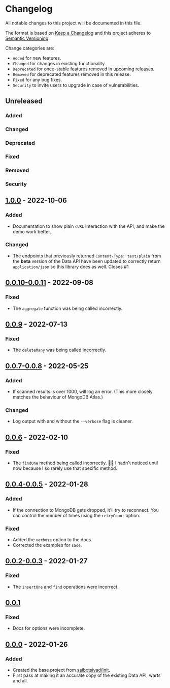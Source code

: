 # Changelog

All notable changes to this project will be documented in this file.

The format is based on [Keep a Changelog](http://keepachangelog.com/en/1.0.0/)
and this project adheres to [Semantic Versioning](http://semver.org/spec/v2.0.0.html).

Change categories are:

* `Added` for new features.
* `Changed` for changes in existing functionality.
* `Deprecated` for once-stable features removed in upcoming releases.
* `Removed` for deprecated features removed in this release.
* `Fixed` for any bug fixes.
* `Security` to invite users to upgrade in case of vulnerabilities.

## Unreleased
### Added
### Changed
### Deprecated
### Fixed
### Removed
### Security

## [1.0.0](https://github.com/saibotsivad/mongodb-local-data-api/compare/v0.0.11...v1.0.0) - 2022-10-06
### Added
- Documentation to show plain `cURL` interaction with the API, and make the demo work better.
### Changed
- The endpoints that previously returned `Content-Type: text/plain` from the **beta** version of the Data API have been updated to correctly return `application/json` so this library does as well. Closes #1

## [0.0.10-0.0.11](https://github.com/saibotsivad/mongodb-local-data-api/compare/v0.0.9...v0.0.11) - 2022-09-08
### Fixed
- The `aggregate` function was being called incorrectly.

## [0.0.9](https://github.com/saibotsivad/mongodb-local-data-api/compare/v0.0.8...v0.0.9) - 2022-07-13
### Fixed
- The `deleteMany` was being called incorrectly.

## [0.0.7-0.0.8](https://github.com/saibotsivad/mongodb-local-data-api/compare/v0.0.6...v0.0.8) - 2022-05-25
### Added
- If scanned results is over 1000, will log an error. (This more closely matches the behaviour of MongoDB Atlas.)
### Changed
- Log output with and without the `--verbose` flag is cleaner.

## [0.0.6](https://github.com/saibotsivad/mongodb-local-data-api/compare/v0.0.5...v0.0.6) - 2022-02-10
### Fixed
- The `findOne` method being called incorrectly. 🤦‍♂️ I hadn't noticed until now because I so rarely use that specific method.

## [0.0.4-0.0.5](https://github.com/saibotsivad/mongodb-local-data-api/compare/v0.0.3...v0.0.5) - 2022-01-28
### Added
- If the connection to MongoDB gets dropped, it'll try to reconnect. You can control the number of times using the `retryCount` option.
### Fixed
- Added the `verbose` option to the docs.
- Corrected the examples for `sade`.

## [0.0.2-0.0.3](https://github.com/saibotsivad/mongodb-local-data-api/compare/v0.0.1...v0.0.3) - 2022-01-27
### Fixed
- The `insertOne` and `find` operations were incorrect.

## [0.0.1](https://github.com/saibotsivad/mongodb-local-data-api/compare/v0.0.0...v0.0.1)
### Fixed
- Docs for options were incomplete.

## [0.0.0](https://github.com/saibotsivad/mongodb-local-data-api/tree/v0.0.0) - 2022-01-26
### Added
- Created the base project from [saibotsivad/init](https://github.com/saibotsivad/init).
- First pass at making it an accurate copy of the existing Data API, warts and all.
